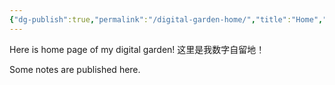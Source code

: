```yaml
---
{"dg-publish":true,"permalink":"/digital-garden-home/","title":"Home","tags":["gardenEntry"],"updated":"2025-10-16T18:12:57.002+08:00"}
---
```



Here is home page of my digital garden!
这里是我数字自留地！

Some notes are published here.